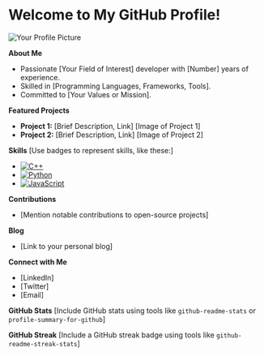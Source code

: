 # Welcome to My GitHub Profile!

![Your Profile Picture](https://your-profile-picture-url.com)

**About Me**
* Passionate [Your Field of Interest] developer with [Number] years of experience.
* Skilled in [Programming Languages, Frameworks, Tools].
* Committed to [Your Values or Mission].

**Featured Projects**
* **Project 1:** [Brief Description, Link]
  [Image of Project 1]
* **Project 2:** [Brief Description, Link]
  [Image of Project 2]

**Skills**
[Use badges to represent skills, like these:]
* [![C++](https://img.shields.io/badge/C%2B%2B-green)](#)
* [![Python](https://img.shields.io/badge/Python-yellow)](#)
* [![JavaScript](https://img.shields.io/badge/JavaScript-yellow)](#)

**Contributions**
* [Mention notable contributions to open-source projects]

**Blog**
* [Link to your personal blog]

**Connect with Me**
* [LinkedIn]
* [Twitter]
* [Email]

**GitHub Stats**
[Include GitHub stats using tools like `github-readme-stats` or `profile-summary-for-github`]

**GitHub Streak**
[Include a GitHub streak badge using tools like `github-readme-streak-stats`]
